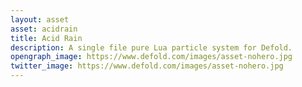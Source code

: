 ```yaml
---
layout: asset
asset: acidrain
title: Acid Rain
description: A single file pure Lua particle system for Defold.
opengraph_image: https://www.defold.com/images/asset-nohero.jpg
twitter_image: https://www.defold.com/images/asset-nohero.jpg
---
```

